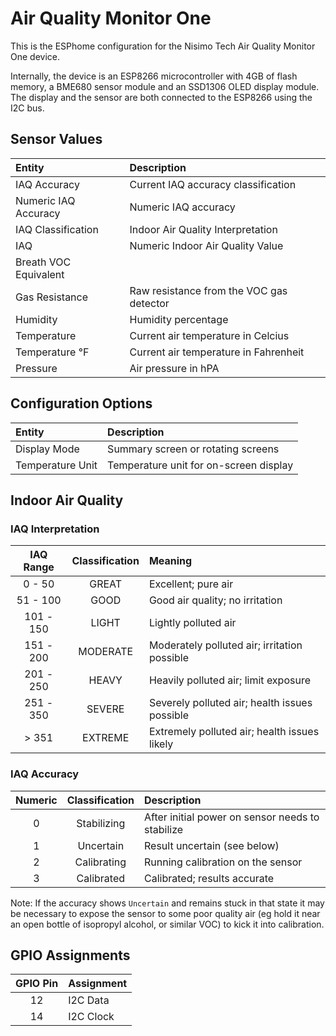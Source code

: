 # Air Quality Monitor One

This is the ESPhome configuration for the Nisimo Tech Air Quality Monitor One device.

Internally, the device is an ESP8266 microcontroller with 4GB of flash memory, a BME680 sensor module and an SSD1306 OLED display module. The display and the sensor are both connected to the ESP8266 using the I2C bus.

## Sensor Values

| Entity                | Description                              |
| :-------------------- | :--------------------------------------- |
| IAQ Accuracy          | Current IAQ accuracy classification      |
| Numeric IAQ Accuracy  | Numeric IAQ accuracy                     |
| IAQ Classification    | Indoor Air Quality Interpretation        |
| IAQ                   | Numeric Indoor Air Quality Value         |
| Breath VOC Equivalent | |
| Gas Resistance        | Raw resistance from the VOC gas detector |
| Humidity              | Humidity percentage                      |
| Temperature           | Current air temperature in Celcius       |
| Temperature °F        | Current air temperature in Fahrenheit    |
| Pressure              | Air pressure in hPA                      |

## Configuration Options

| Entity                | Description                              |
| :-------------------- | :--------------------------------------- |
| Display Mode          | Summary screen or rotating screens       |
| Temperature Unit      | Temperature unit for on-screen display   |

## Indoor Air Quality

### IAQ Interpretation

| IAQ Range | Classification | Meaning |
| :-------: | :------------: | :------ |
| 0 - 50    | GREAT          | Excellent; pure air |
| 51 - 100  | GOOD           | Good air quality; no irritation |
| 101 - 150 | LIGHT          | Lightly polluted air |
| 151 - 200 | MODERATE       | Moderately polluted air; irritation possible |
| 201 - 250 | HEAVY          | Heavily polluted air; limit exposure |
| 251 - 350 | SEVERE         | Severely polluted air; health issues possible |
| > 351     | EXTREME        | Extremely polluted air; health issues likely |

### IAQ Accuracy

| Numeric | Classification | Description |
| :-----: | :------------: | :---------- |
| 0       | Stabilizing    | After initial power on sensor needs to stabilize |
| 1       | Uncertain      | Result uncertain (see below) |
| 2       | Calibrating    | Running calibration on the sensor |
| 3       | Calibrated     | Calibrated; results accurate |

Note: If the accuracy shows `Uncertain` and remains stuck in that state it may be necessary to expose the sensor to some poor quality air (eg hold it near an open bottle of isopropyl alcohol, or similar VOC) to kick it into calibration.

## GPIO Assignments

| GPIO Pin | Assignment |
| :------: | :--------- |
| 12       | I2C Data   |
| 14       | I2C Clock  |


